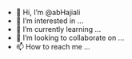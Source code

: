 - 👋 Hi, I’m @abHajiali
- 👀 I’m interested in ...
- 🌱 I’m currently learning ...
- 💞️ I’m looking to collaborate on ...
- 📫 How to reach me ...

<!---
abHajiali/abHajiali is a ✨ special ✨ repository because its `README.md` (this file) appears on your GitHub profile.
You can click the Preview link to take a look at your changes.
--->
